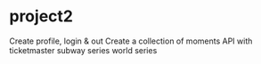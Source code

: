 # project2


Create profile, login & out
Create a collection of moments
API with ticketmaster
subway series world series

